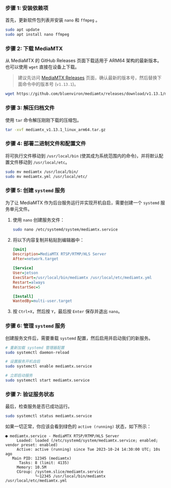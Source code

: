 ### **步骤 1: 安装依赖项**

首先，更新软件包列表并安装 `nano` 和 `ffmpeg` 。

```bash
sudo apt update
sudo apt install nano ffmpeg
```

### **步骤 2: 下载 MediaMTX**

从 MediaMTX 的 GitHub Releases 页面下载适用于 ARM64 架构的最新版本。也可以使用 `wget` 直接在设备上下载。


> 建议先访问 [MediaMTX Releases](https://github.com/bluenviron/mediamtx/releases) 页面，确认最新的版本号，然后替换下面命令中的版本号 (`v1.13.1`)。

```bash
wget https://github.com/bluenviron/mediamtx/releases/download/v1.13.1/mediamtx_v1.13.1_linux_arm64.tar.gz
```

### **步骤 3: 解压归档文件**

使用 `tar` 命令解压刚刚下载的压缩包。

```bash
tar -xvf mediamtx_v1.13.1_linux_arm64.tar.gz
```

### **步骤 4: 部署二进制文件和配置文件**

将可执行文件移动到 `/usr/local/bin` (使其成为系统范围内的命令)，并将默认配置文件移动到 `/usr/local/etc`。

```bash
sudo mv mediamtx /usr/local/bin/
sudo mv mediamtx.yml /usr/local/etc/
```

### **步骤 5: 创建 `systemd` 服务**

为了让 MediaMTX 作为后台服务运行并实现开机自启，需要创建一个 `systemd` 服务单元文件。

1.  使用 `nano` 创建服务文件：
    ```bash
    sudo nano /etc/systemd/system/mediamtx.service
    ```

2.  将以下内容复制并粘贴到编辑器中：

    ```ini
    [Unit]
    Description=MediaMTX RTSP/RTMP/HLS Server
    After=network.target

    [Service]
    User=jetson
    ExecStart=/usr/local/bin/mediamtx /usr/local/etc/mediamtx.yml
    Restart=always
    RestartSec=5

    [Install]
    WantedBy=multi-user.target
    ```

3.  按 `Ctrl+X`，然后按 `Y`，最后按 `Enter` 保存并退出 `nano`。

### **步骤 6: 管理 `systemd` 服务**

创建服务文件后，需要重载 `systemd` 配置，然后启用并启动我们的新服务。

```bash
# 重新加载 systemd 管理器配置
sudo systemctl daemon-reload

# 设置服务开机自启
sudo systemctl enable mediamtx.service

# 立即启动服务
sudo systemctl start mediamtx.service
```

### **步骤 7: 验证服务状态**

最后，检查服务是否已成功运行。

```bash
sudo systemctl status mediamtx.service
```

如果一切正常，你应该会看到绿色的 `active (running)` 状态，如下所示：

```
● mediamtx.service - MediaMTX RTSP/RTMP/HLS Server
     Loaded: loaded (/etc/systemd/system/mediamtx.service; enabled; vendor preset: enabled)
     Active: active (running) since Tue 2023-10-24 14:30:00 UTC; 10s ago
   Main PID: 12345 (mediamtx)
      Tasks: 8 (limit: 4135)
     Memory: 10.5M
     CGroup: /system.slice/mediamtx.service
             └─12345 /usr/local/bin/mediamtx /usr/local/etc/mediamtx.yml
```

